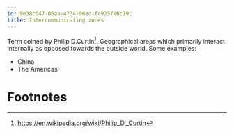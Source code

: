 ```yaml
---
id: 9e38c047-00aa-4734-96ed-fc9257e6c19c
title: Intercommunicating zones
---
```


Term coined by Philip D.Curtin[^1]. Geographical areas which primarily
interact internally as opposed towards the outside world. Some examples:

-   China
-   The Americas

# Footnotes

[^1]: <https://en.wikipedia.org/wiki/Philip_D._Curtin>
